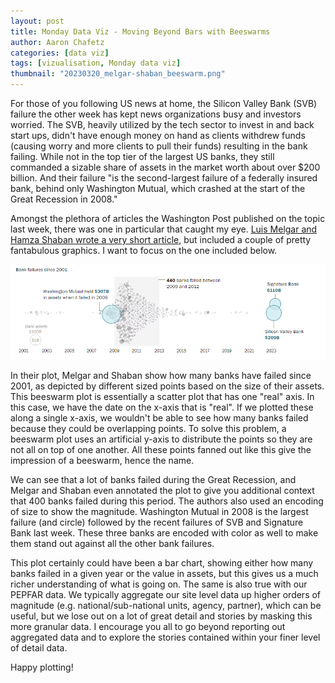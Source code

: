 ```yaml
---
layout: post
title: Monday Data Viz - Moving Beyond Bars with Beeswarms
author: Aaron Chafetz
categories: [data viz]
tags: [vizualisation, Monday data viz]
thumbnail: "20230320_melgar-shaban_beeswarm.png"
---
```


For those of you following US news at home, the Silicon Valley Bank (SVB) failure the other week has kept news organizations busy and investors worried. The SVB, heavily utilized by the tech sector to invest in and back start ups, didn't have enough money on hand as clients withdrew funds (causing worry and more clients to pull their funds) resulting in the bank failing. While not in the top tier of the largest US banks, they still commanded a sizable share of assets in the market worth about over $200 billion. And their failure "is the second-largest failure of a federally insured bank, behind only Washington Mutual, which crashed at the start of the Great Recession in 2008."

Amongst the plethora of articles the Washington Post published on the topic last week, there was one in particular that caught my eye. [Luis Melgar and Hamza Shaban wrote a very short article](https://www.washingtonpost.com/business/2023/03/13/bank-failure-size-svb-signature/), but included a couple of pretty fantabulous graphics. I want to focus on the one included below.

![beeswarm plot of US bank failures in the last 22 years](/assets/images/posts/20230320_melgar-shaban_beeswarm.png)

In their plot, Melgar and Shaban show how many banks have failed since 2001, as depicted by different sized points based on the size of their assets. This beeswarm plot is essentially a scatter plot that has one "real" axis. In this case, we have the date on the x-axis that is "real". If we plotted these along a single x-axis, we wouldn't be able to see how many banks failed because they could be overlapping points. To solve this problem, a beeswarm plot uses an artificial y-axis to distribute the points so they are not all on top of one another. All these points fanned out like this give the impression of a beeswarm, hence the name. 

We can see that a lot of banks failed during the Great Recession, and Melgar and Shaban even annotated the plot to give you additional context that 400 banks failed during this period. The authors also used an encoding of size to show the magnitude. Washington Mutual in 2008 is the largest failure (and circle) followed by the recent failures of SVB and Signature Bank last week. These three banks are encoded with color as well to make them stand out against all the other bank failures. 

This plot certainly could have been a bar chart, showing either how many banks failed in a given year or the value in assets, but this gives us a much richer understanding of what is going on. The same is also true with our PEPFAR data. We typically aggregate our site level data up higher orders of magnitude (e.g. national/sub-national units, agency, partner), which can be useful, but we lose out on a lot of great detail and stories by masking this more granular data. I encourage you all to go beyond reporting out aggregated data and to explore the stories contained within your finer level of detail data.

Happy plotting!